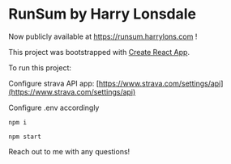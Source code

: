 # RunSum by Harry Lonsdale

Now publicly available at https://runsum.harrylons.com !

This project was bootstrapped with [Create React App](https://github.com/facebook/create-react-app).

To run this project: 

Configure strava API app: [https://www.strava.com/settings/api](https://www.strava.com/settings/api)

Configure .env accordingly

```npm i```

```npm start```

Reach out to me with any questions!